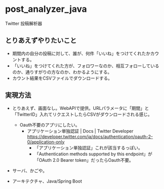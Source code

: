 # post_analyzer_java
Twitter 投稿解析器

## とりあえずやりたいこと

- 期間内の自分の投稿に対して、誰が、何件「いいね」をつけてくれたかカウントする。
- 「いいね」をつけてくれた方が、フォロワーなのか、相互フォローしているのか、通りすがりの方なのか、わかるようにする。
- カウント結果をCSVファイルでダウンロードする。

## 実現方法

- とりあえず、画面なし。WebAPIで提供。URLパラメータに「期間」と「TwitterID」入れてリクエストしたらCSVがダウンロードされる感じ。
  - Oauth不要のアプリにしたい。
    - アプリケーション単独認証 | Docs | Twitter Developer https://developer.twitter.com/ja/docs/authentication/oauth-2-0/application-only
      - 「アプリケーション単独認証」これが該当するっぽい。
      - 「Authentication methods supported by this endpoint」が「OAuth 2.0 Bearer token」だったらOauth不要。

- サーバ、かごや。
- アーキテクチャ、Java/Spring Boot
